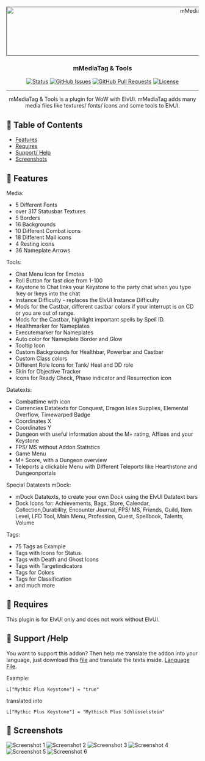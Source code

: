 <p align="center">
  <a href="" rel="noopener">
 <img width=1024px height=128px src="https://raw.githubusercontent.com/mBlinkii/mMediaTag/Development/Logo/mmt_logo.png" alt="mMediaTag & Tools"></a>
</p>

<h3 align="center">mMediaTag & Tools</h3>

<div align="center">

[![Status](https://img.shields.io/badge/status-active-success.svg)]()
[![GitHub Issues](https://img.shields.io/github/issues/mBlinkii/mMediaTag.svg)](https://github.com/mBlinkii/mMediaTag/issues)
[![GitHub Pull Requests](https://img.shields.io/github/issues-pr/mBlinkii/mMediaTag.svg)](https://github.com/mBlinkii/mMediaTag/pulls)
[![License](https://img.shields.io/badge/license-ARR-blue.svg)](https://github.com/mBlinkii/mMediaTag/blob/dev/LICENSE.txt)

</div>

---

<p align="center"> mMediaTag & Tools is a plugin for WoW with ElvUI. mMediaTag adds many media files like textures/ fonts/ icons and some tools to ElvUI.
    <br> 
</p>

## 📝 Table of Contents

- [Features](#features)
- [Requires](#requires)
- [Support/ Help](#help)
- [Screenshots](#screenshots)


## 🧐 Features <a name = "features"></a>

Media:
- 5 Different Fonts
- over 317 Statusbar Textures
- 5 Borders
- 16 Backgrounds
- 10 Different Combat icons
- 18 Different Mail icons
- 4 Resting icons
- 36 Nameplate Arrows

Tools:
- Chat Menu Icon for Emotes
- Roll Button for fast dice from 1-100
- Keystone to Chat links your Keystone to the party chat when you type !key or !keys into the chat
- Instance Difficulty - replaces the ElvUI Instance Difficulty
- Mods for the Castbar, different castbar colors if your interrupt is on CD or you are out of range.
- Mods for the Castbar, highlight important spells by Spell ID.
- Healthmarker for Nameplates
- Executemarker for Nameplates
- Auto color for Nameplate Border and Glow
- Tooltip Icon
- Custom Backgrounds for Healthbar, Powerbar and Castbar
- Custom Class colors
- Different Role Icons for Tank/ Heal and DD role
- Skin for Objective Tracker
- Icons for Ready Check, Phase indicator and Resurrection icon

Datatexts:
- Combattime with icon
- Currencies Datatexts for Conquest, Dragon Isles Supplies, Elemental Overflow, Timewarped Badge
- Coordinates X
- Coordinates Y
- Dungeon with useful information about the M+ rating, Affixes and your Keystone
- FPS/ MS without Addon Statistics
- Game Menu
- M+ Score, with a Dungeon overview
- Teleports a clickable Menu with Different Teleports like Hearthstone and Dungeonportals

Special Datatexts mDock:
- mDock Datatexts, to create your own Dock using the ElvUI Datatext bars
- Dock Icons for: Achievements, Bags, Store, Calendar, Collection,Durability, Encounter Journal, FPS/ MS, Friends, Guild, Item Level, LFD Tool, Main Menu, Profession, Quest, Spellbook, Talents, Volume

Tags:
- 75 Tags as Example
- Tags with Icons for Status
- Tags with Death and Ghost Icons
- Tags with Targetindicators
- Tags for Colors
- Tags for Classification
- and much more

## 🔧 Requires <a name = "requires"></a>

This plugin is for ElvUI only and does not work without ElvUI.

## 🎈 Support /Help <a name="help"></a>

You want to support this addon? Then help me translate the addon into your language, just download this [file](https://github.com/mBlinkii/mMediaTag/blob/dev/translation_example.lua) and translate the texts inside. [Language File](https://github.com/mBlinkii/mMediaTag/blob/dev/translation_example.lua).

Example:


```
L["Mythic Plus Keystone"] = "true"
```

translated into


```
L["Mythic Plus Keystone"] = "Mythisch Plus Schlüsselstein"
```


## 🎈 Screenshots <a name="screenshots"></a>

<img src="https://raw.githubusercontent.com/mBlinkii/mMediaTag/main/Screenshot/pre1.png" alt="Screenshot 1"></a>
<img src="https://raw.githubusercontent.com/mBlinkii/mMediaTag/main/Screenshot/pre2.png" alt="Screenshot 2"></a>
<img src="https://raw.githubusercontent.com/mBlinkii/mMediaTag/main/Screenshot/pre3.png" alt="Screenshot 3"></a>
<img src="https://raw.githubusercontent.com/mBlinkii/mMediaTag/main/Screenshot/pre4.png" alt="Screenshot 4"></a>
<img src="https://raw.githubusercontent.com/mBlinkii/mMediaTag/main/Screenshot/pre5.png" alt="Screenshot 5"></a>
<img src="https://raw.githubusercontent.com/mBlinkii/mMediaTag/main/Screenshot/pre6.png" alt="Screenshot 6"></a>
